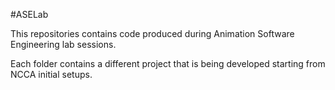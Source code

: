 #ASELab

This repositories contains code produced during Animation Software Engineering lab sessions.

Each folder contains a different project that is being developed starting from  NCCA initial setups.
